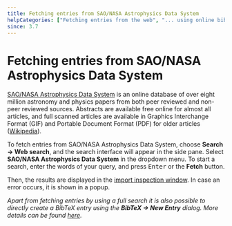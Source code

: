 ```yaml
---
title: Fetching entries from SAO/NASA Astrophysics Data System
helpCategories: ["Fetching entries from the web", "... using online bibliographic database"]
since: 3.7
---
```


# Fetching entries from SAO/NASA Astrophysics Data System

[SAO/NASA Astrophysics Data System](http://www.adsabs.harvard.edu/) is an online database of over eight million astronomy and physics papers from both peer reviewed and non-peer reviewed sources.
Abstracts are available free online for almost all articles, and full scanned articles are available in Graphics Interchange Format (GIF) and Portable Document Format (PDF) for older articles ([Wikipedia](https://en.wikipedia.org/wiki/Astrophysics_Data_System)).

To fetch entries from SAO/NASA Astrophysics Data System, choose **Search → Web search**, and the search interface will appear in the side pane.
Select **SAO/NASA Astrophysics Data System** in the dropdown menu.
To start a search, enter the words of your query, and press <kbd>Enter</kbd> or the **Fetch** button.

Then, the results are displayed in the [import inspection window](ImportInspectionDialog).
In case an error occurs, it is shown in a popup.

*Apart from fetching entries by using a full search it is also possible to directly create a BibTeX entry using the* ***BibTeX → New Entry*** *dialog. More details can be found [here](ADStoBibTeX).*
